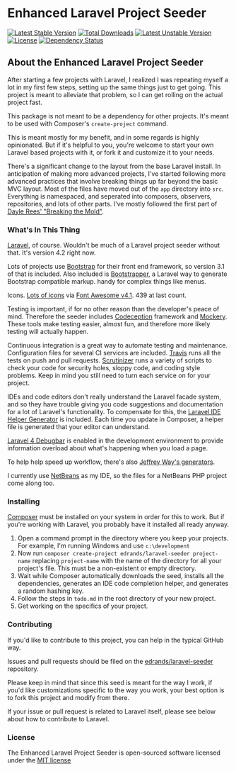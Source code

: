 # Enhanced Laravel Project Seeder

[![Latest Stable Version](https://poser.pugx.org/edrands/laravel-seeder/v/stable.svg)](https://packagist.org/packages/edrands/laravel-seeder)
[![Total Downloads](https://poser.pugx.org/edrands/laravel-seeder/downloads.svg)](https://packagist.org/packages/edrands/laravel-seeder)
[![Latest Unstable Version](https://poser.pugx.org/edrands/laravel-seeder/v/unstable.svg)](https://packagist.org/packages/edrands/laravel-seeder)
[![License](https://poser.pugx.org/edrands/laravel-seeder/license.svg)](https://packagist.org/packages/edrands/laravel-seeder)
[![Dependency Status](https://www.versioneye.com/user/projects/535b45adfe0d07cf8f000024/badge.svg)](https://www.versioneye.com/user/projects/535b45adfe0d07cf8f000024)


## About the Enhanced Laravel Project Seeder

After starting a few projects with Laravel, I realized I was repeating myself a lot in my first few steps, setting up the same things just to get going. This project is meant to alleviate that problem, so I can get rolling on the actual project fast.

This package is not meant to be a dependency for other projects. It's meant to be used with Composer's `create-project` command.

This is meant mostly for my benefit, and in some regards is highly opinionated. But if it's helpful to you, you're welcome to start your own Laravel based projects with it, or fork it and customize it to your needs.

There's a significant change to the layout from the base Laravel install. In anticipation of making more advanced projects, I've started following more advanced practices that involve breaking things up far beyond the basic MVC layout. Most of the files have moved out of the `app` directory into `src`. Everything is namespaced, and seperated into composers, observers, repositories, and lots of other parts. I've mostly followed the first part of [Dayle Rees' "Breaking the Mold"](http://daylerees.com/breaking-the-mold).

### What's In This Thing

[Laravel](http://laravel.com/), of course. Wouldn't be much of a Laravel project seeder without that. It's version 4.2 right now.

Lots of projects use [Bootstrap](http://getbootstrap.com/) for their front end framework, so version 3.1 of that is included. Also included is [Bootstrapper](https://packagist.org/packages/patricktalmadge/bootstrapper), a Laravel way to generate Bootstrap compatible markup. handy for complex things like menus.

Icons. [Lots of icons](http://fontawesome.io/icons/) via [Font Awesome v4.1](http://fontawesome.io/). 439 at last count.

Testing is important, if for no other reason than the developer's peace of mind. Therefore the seeder includes [Codeception](http://codeception.com/) framework and [Mockery](https://github.com/padraic/mockery). These tools make testing easier, almost fun, and therefore more likely testing will actually happen.

Continuous integration is a great way to automate testing and maintenance. Configuration files for several CI services are included. [Travis](https://travis-ci.org) runs all the tests on push and pull requests. [Scrutinizer](https://scrutinizer-ci.com) runs a variety of scripts to check your code for security holes, sloppy code, and coding style problems. Keep in mind you still need to turn each service on for your project.

IDEs and code editors don't really understand the Laravel facade system, and so they have trouble giving you code suggestions and documentation for a lot of Laravel's functionality. To compensate for this, the [Laravel IDE Helper Generator](https://github.com/barryvdh/laravel-ide-helper) is included. Each time you update in Composer, a helper file is generated that your editor can understand.

[Laravel 4 Debugbar](https://github.com/barryvdh/laravel-debugbar) is enabled in the development environment to provide information overload about what's happening when you load a page.

To help help speed up workflow, there's also [Jeffrey Way's generators](https://github.com/JeffreyWay/Laravel-4-Generators).

I currently use [NetBeans](https://netbeans.org/) as my IDE, so the files for a NetBeans PHP project come along too.


### Installing

[Composer](http://getcomposer.org) must be installed on your system in order for this to work. But if you're working with Laravel, you probably have it installed all ready anyway.

1. Open a command prompt in the directory where you keep your projects. For example, I'm running Windows and use `c:\development`
2. Now run `composer create-project edrands/laravel-seeder project-name` replacing `project-name` with the name of the directory for all your project's file. This must be a non-existent or empty directory.
3. Wait while Composer automatically downloads the seed, installs all the dependencies, generates an IDE code completion helper, and generates a random hashing key.
4. Follow the steps in `todo.md` in the root directory of your new project.
5. Get working on the specifics of your project.


### Contributing

If you'd like to contribute to this project, you can help in the typical GitHub way.

Issues and pull requests should be filed on the [edrands/laravel-seeder](https://github.com/edrands/laravel-seeder) repository.

Please keep in mind that since this seed is meant for the way I work, if you'd like customizations specific to the way you work, your best option is to fork this project and modify from there.

If your issue or pull request is related to Laravel itself, please see below about how to contribute to Laravel.

### License

The Enhanced Laravel Project Seeder is open-sourced software licensed under the [MIT license](http://opensource.org/licenses/MIT)